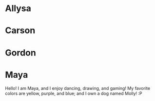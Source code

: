 # Allysa

# Carson

# Gordon 

# Maya

Hello! I am Maya, and I enjoy dancing, drawing, and gaming! My favorite colors are yellow, purple, and blue; and I own a dog named Molly! :P
